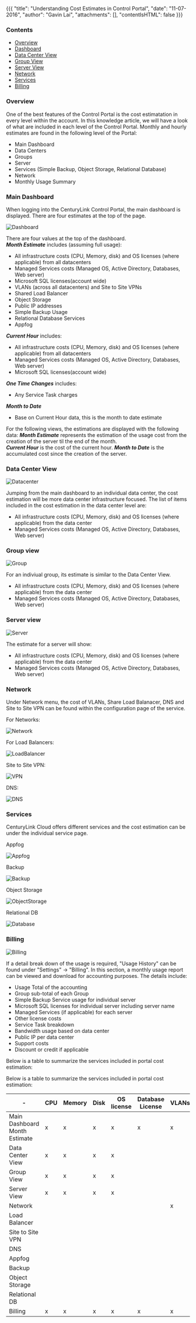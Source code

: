 {{{
  "title": "Understanding Cost Estimates in Control Portal",
  "date": "11-07-2016",
  "author": "Gavin Lai",
  "attachments": [],
  "contentIsHTML": false
}}}


### Contents
- [Overview](#overview)
- [Dashboard](#main-dashboard)
- [Data Center View](#data-center-view)
- [Group View](#connectvpn)
- [Server View](#deployowncloud)
- [Network](#network)
- [Services](#services)
- [Billing](#billing)

### Overview
One of the best features of the Control Portal is the cost estimatation in every level within the account.  In this knowledge article, we will have a look of what are included in each level of the Control Portal.
Monthly and hourly estimates are found in the following level of the Portal:
- Main Dashboard
- Data Centers
- Groups
- Server
- Services (Simple Backup, Object Storage, Relational Database)
- Network
- Monthly Usage Summary

### Main Dashboard
When logging into the CenturyLink Control Portal, the main dashboard is displayed.  There are four estimates at the top of the page.  

![Dashboard](../images/estimator/dashboard.png)

There are four values at the top of the dashboard.  
***Month Estimate*** includes (assuming full usage):
 - All infrastructure costs (CPU, Memory, disk) and OS licenses (where applicable) from all datacenters
 - Managed Services costs (Managed OS, Active Directory, Databases, Web server)
 - Microsoft SQL licenses(account wide)
 - VLANs (across all datacenters) and Site to Site VPNs
 - Shared Load Balancer
 - Object Storage
 - Public IP addresses
 - Simple Backup Usage
 - Relational Database Services
 - Appfog

***Current Hour*** includes:
 - All infrastructure costs (CPU, Memory, disk) and OS licenses (where applicable) from all datacenters
 - Managed Services costs (Managed OS, Active Directory, Databases, Web server)
 - Microsoft SQL licenses(account wide)

***One Time Changes*** includes:
 - Any Service Task charges

***Month to Date***
 - Base on Current Hour data, this is the month to date estimate

For the following views, the estimations are displayed with the following data:
***Month Estimate*** represents the estimation of the usage cost from the creation of the server til the end of the month.  
***Current Hour*** is the cost of the current hour.
***Month to Date*** is the accumulated cost since the creation of the server.

### Data Center View
![Datacenter](../images/estimator/datacenter.png)

Jumping from the main dashboard to an individual data center, the cost estimation will be more data center infrastructure focused.  The list of items included in the cost estimation in the data center level are:
 - All infrastructure costs (CPU, Memory, disk) and OS licenses (where applicable) from the data center
 - Managed Services costs (Managed OS, Active Directory, Databases, Web server)

### Group view
![Group](../images/estimator/group.png)

For an indiviual group, its estimate is similar to the Data Center View.  
 - All infrastructure costs (CPU, Memory, disk) and OS licenses (where applicable) from the data center
 - Managed Services costs (Managed OS, Active Directory, Databases, Web server)

### Server view
![Server](../images/estimator/server.png)

The estimate for a server will show:
 - All infrastructure costs (CPU, Memory, disk) and OS licenses (where applicable) from the data center
 - Managed Services costs (Managed OS, Active Directory, Databases, Web server)

### Network

Under Network menu, the cost of VLANs, Share Load Balanacer, DNS and Site to Site VPN can be found within the configuration page of the service.

For Networks:

![Network](../images/estimator/network.png)

For Load Balancers:

![LoadBalancer](../images/estimator/loadbalancer.png)

Site to Site VPN:

![VPN](../images/estimator/vpn.png)

DNS:

![DNS](../images/estimator/dns.png)

### Services
CenturyLink Cloud offers different services and the cost estimation can be under the individual service page.

Appfog

![Appfog](../images/estimator/appfog.png)

Backup

![Backup](../images/estimator/backup.png)

Object Storage

![ObjectStorage](../images/estimator/objectstorage.png)

Relational DB

![Database](../images/estimator/database.png)


### Billing
![Billing](../images/estimator/billing.png)

If a detail break down of the usage is required, "Usage History" can be found under "Settings" -> "Billing".  In this section, a monthly usage report can be viewed and download for accounting purposes.  The details include:
 - Usage Total of the accounting
 - Group sub-total of each Group
 - Simple Backup Service usage for individual server
 - Microsoft SQL licenses for individual server including server name
 - Managed Services (if applicable) for each server
 - Other license costs
 - Service Task breakdown
 - Bandwidth usage based on data center
 - Public IP per data center
 - Support costs
 - Discount or credit if applicable

Below is a table to summarize the services included in portal cost estimation:

Below is a table to summarize the services included in portal cost estimation:

| - | CPU | Memory | Disk | OS license | Database License | VLANs | VPN | Load Balancer | Object Storage | Public IP | Simple Backup | Appfog | Relational DB | DNS | Bandwidth |
| ------------ | ------------ | ------------ | ------------ | ------------ | ------------ | ------------ | ------------ | ------------ | ------------ | ------------ | ------------ | ------------ | ------------ | ------------ | ------------ |
| Main Dashboard Month Estimate | x | x | x | x | x | x | x | x | x | x | x | x | X | X | |
| Data Center View | x | x | x | x | | | | | | | | | | | |
| Group View | x | x | x | x | | | | | | | | | | | |
| Server View | x | x | x | x | | | | | | | | | | | |
| Network | | | | | | x | | | | | | | | | |
| Load Balancer | | | | | | | | x | | | | | | | |
| Site to Site VPN | | | | | | | x | | | | | | | | |
| DNS  | | | | | | | | | | | | | | x | |
| Appfog | | | | | | | | | | | | x | | | |
| Backup | | | | | | | | | | | x | | | | |
| Object Storage | | | | | | | | | x | | | | | | |
| Relational DB | | | | | | | | | | | | | x | | |
| Billing | x | x | x | x | x | x | x | x | x | x | x | x | x | x | x |
